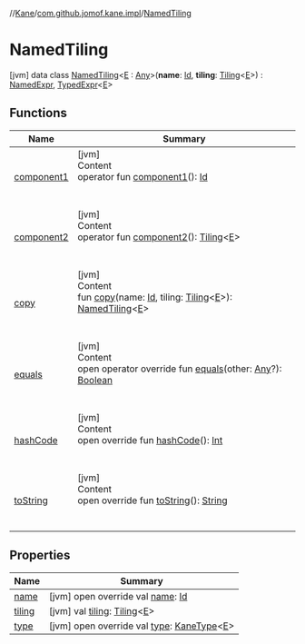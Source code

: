 //[Kane](../../index.md)/[com.github.jomof.kane.impl](../index.md)/[NamedTiling](index.md)



# NamedTiling  
 [jvm] data class [NamedTiling](index.md)<[E](index.md) : [Any](https://kotlinlang.org/api/latest/jvm/stdlib/kotlin/-any/index.html)>(**name**: [Id](../index.md#%5Bcom.github.jomof.kane.impl%2FId%2F%2F%2FPointingToDeclaration%2F%5D%2FClasslikes%2F-1174424542), **tiling**: [Tiling](../-tiling/index.md)<[E](index.md)>) : [NamedExpr](../-named-expr/index.md), [TypedExpr](../../com.github.jomof.kane/-typed-expr/index.md)<[E](index.md)>    


## Functions  
  
|  Name|  Summary| 
|---|---|
| <a name="com.github.jomof.kane.impl/NamedTiling/component1/#/PointingToDeclaration/"></a>[component1](component1.md)| <a name="com.github.jomof.kane.impl/NamedTiling/component1/#/PointingToDeclaration/"></a>[jvm]  <br>Content  <br>operator fun [component1](component1.md)(): [Id](../index.md#%5Bcom.github.jomof.kane.impl%2FId%2F%2F%2FPointingToDeclaration%2F%5D%2FClasslikes%2F-1174424542)  <br><br><br>
| <a name="com.github.jomof.kane.impl/NamedTiling/component2/#/PointingToDeclaration/"></a>[component2](component2.md)| <a name="com.github.jomof.kane.impl/NamedTiling/component2/#/PointingToDeclaration/"></a>[jvm]  <br>Content  <br>operator fun [component2](component2.md)(): [Tiling](../-tiling/index.md)<[E](index.md)>  <br><br><br>
| <a name="com.github.jomof.kane.impl/NamedTiling/copy/#kotlin.Any#com.github.jomof.kane.impl.Tiling[TypeParam(bounds=[kotlin.Any])]/PointingToDeclaration/"></a>[copy](copy.md)| <a name="com.github.jomof.kane.impl/NamedTiling/copy/#kotlin.Any#com.github.jomof.kane.impl.Tiling[TypeParam(bounds=[kotlin.Any])]/PointingToDeclaration/"></a>[jvm]  <br>Content  <br>fun [copy](copy.md)(name: [Id](../index.md#%5Bcom.github.jomof.kane.impl%2FId%2F%2F%2FPointingToDeclaration%2F%5D%2FClasslikes%2F-1174424542), tiling: [Tiling](../-tiling/index.md)<[E](index.md)>): [NamedTiling](index.md)<[E](index.md)>  <br><br><br>
| <a name="kotlin/Any/equals/#kotlin.Any?/PointingToDeclaration/"></a>[equals](../../com.github.jomof.kane.impl.types/-double-algebraic-type/index.md#%5Bkotlin%2FAny%2Fequals%2F%23kotlin.Any%3F%2FPointingToDeclaration%2F%5D%2FFunctions%2F-1174424542)| <a name="kotlin/Any/equals/#kotlin.Any?/PointingToDeclaration/"></a>[jvm]  <br>Content  <br>open operator override fun [equals](../../com.github.jomof.kane.impl.types/-double-algebraic-type/index.md#%5Bkotlin%2FAny%2Fequals%2F%23kotlin.Any%3F%2FPointingToDeclaration%2F%5D%2FFunctions%2F-1174424542)(other: [Any](https://kotlinlang.org/api/latest/jvm/stdlib/kotlin/-any/index.html)?): [Boolean](https://kotlinlang.org/api/latest/jvm/stdlib/kotlin/-boolean/index.html)  <br><br><br>
| <a name="kotlin/Any/hashCode/#/PointingToDeclaration/"></a>[hashCode](../../com.github.jomof.kane.impl.types/-double-algebraic-type/index.md#%5Bkotlin%2FAny%2FhashCode%2F%23%2FPointingToDeclaration%2F%5D%2FFunctions%2F-1174424542)| <a name="kotlin/Any/hashCode/#/PointingToDeclaration/"></a>[jvm]  <br>Content  <br>open override fun [hashCode](../../com.github.jomof.kane.impl.types/-double-algebraic-type/index.md#%5Bkotlin%2FAny%2FhashCode%2F%23%2FPointingToDeclaration%2F%5D%2FFunctions%2F-1174424542)(): [Int](https://kotlinlang.org/api/latest/jvm/stdlib/kotlin/-int/index.html)  <br><br><br>
| <a name="kotlin/Any/toString/#/PointingToDeclaration/"></a>[toString](../../com.github.jomof.kane.impl.types/-object-kane-type/-companion/index.md#%5Bkotlin%2FAny%2FtoString%2F%23%2FPointingToDeclaration%2F%5D%2FFunctions%2F-1174424542)| <a name="kotlin/Any/toString/#/PointingToDeclaration/"></a>[jvm]  <br>Content  <br>open override fun [toString](../../com.github.jomof.kane.impl.types/-object-kane-type/-companion/index.md#%5Bkotlin%2FAny%2FtoString%2F%23%2FPointingToDeclaration%2F%5D%2FFunctions%2F-1174424542)(): [String](https://kotlinlang.org/api/latest/jvm/stdlib/kotlin/-string/index.html)  <br><br><br>


## Properties  
  
|  Name|  Summary| 
|---|---|
| <a name="com.github.jomof.kane.impl/NamedTiling/name/#/PointingToDeclaration/"></a>[name](name.md)| <a name="com.github.jomof.kane.impl/NamedTiling/name/#/PointingToDeclaration/"></a> [jvm] open override val [name](name.md): [Id](../index.md#%5Bcom.github.jomof.kane.impl%2FId%2F%2F%2FPointingToDeclaration%2F%5D%2FClasslikes%2F-1174424542)   <br>
| <a name="com.github.jomof.kane.impl/NamedTiling/tiling/#/PointingToDeclaration/"></a>[tiling](tiling.md)| <a name="com.github.jomof.kane.impl/NamedTiling/tiling/#/PointingToDeclaration/"></a> [jvm] val [tiling](tiling.md): [Tiling](../-tiling/index.md)<[E](index.md)>   <br>
| <a name="com.github.jomof.kane.impl/NamedTiling/type/#/PointingToDeclaration/"></a>[type](type.md)| <a name="com.github.jomof.kane.impl/NamedTiling/type/#/PointingToDeclaration/"></a> [jvm] open override val [type](type.md): [KaneType](../../com.github.jomof.kane.impl.types/-kane-type/index.md)<[E](index.md)>   <br>

